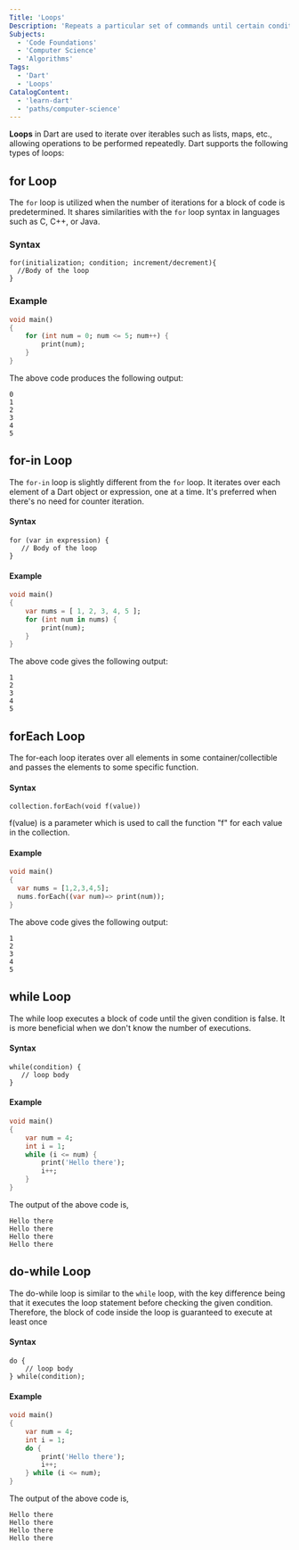 ```yaml
---
Title: 'Loops'  
Description: 'Repeats a particular set of commands until certain conditions are met.'
Subjects:
  - 'Code Foundations'
  - 'Computer Science'
  - 'Algorithms'
Tags:
  - 'Dart'
  - 'Loops'
CatalogContent:
  - 'learn-dart'
  - 'paths/computer-science'
---
```


**Loops** in Dart are used to iterate over iterables such as lists, maps, etc., allowing operations to be performed repeatedly. 
Dart supports the following types of loops:

## for Loop 
The `for` loop is utilized when the number of iterations for a block of code is predetermined. It shares similarities with the `for` loop syntax in languages such as C, C++, or Java. 

### Syntax

```pseudo
for(initialization; condition; increment/decrement){
  //Body of the loop
}
```

### Example

```dart
void main()
{
    for (int num = 0; num <= 5; num++) {
        print(num);
    }
}
```

The above code produces the following output:

```shell
0
1
2
3
4
5
```

## for-in Loop

The `for-in` loop is slightly different from the `for` loop. It iterates over each element of a Dart object or expression, one at a time. It's preferred when there's no need for counter iteration.

#### Syntax

```pseudo
for (var in expression) {
   // Body of the loop
}
```

#### Example

```dart
void main()
{
    var nums = [ 1, 2, 3, 4, 5 ];
    for (int num in nums) {
        print(num);
    }
}
```

The above code gives the following output:

```shell
1
2
3
4
5
```

## forEach Loop

The for-each loop iterates over all elements in some container/collectible and passes the elements to some specific function.

#### Syntax

```pseudo
collection.forEach(void f(value))
```

f(value) is a parameter which is used to call the function "f" for each value in the collection.

#### Example

```dart
void main()
{
  var nums = [1,2,3,4,5];
  nums.forEach((var num)=> print(num)); 
}
```

The above code gives the following output:

```shell
1
2
3
4
5
```

## while Loop

The while loop executes a block of code until the given condition is false. It is more beneficial when we don't know the number of executions.

#### Syntax

```pseudo
while(condition) {  
   // loop body  
}  
```

#### Example

```dart
void main()
{
    var num = 4;
    int i = 1;
    while (i <= num) {
        print('Hello there');
        i++;
    }
}
```

The output of the above code is,

```shell
Hello there
Hello there
Hello there
Hello there
```

## do-while Loop

The do-while loop is similar to the `while` loop, with the key difference being that it executes the loop statement before checking the given condition. Therefore, the block of code inside the loop is guaranteed to execute at least once

#### Syntax

```pseudo
do {  
    // loop body  
} while(condition);  
```

#### Example

```dart
void main()
{
    var num = 4;
    int i = 1;
    do {
        print('Hello there');
        i++;
    } while (i <= num);
}
```

The output of the above code is,

```shell
Hello there
Hello there
Hello there
Hello there
```
